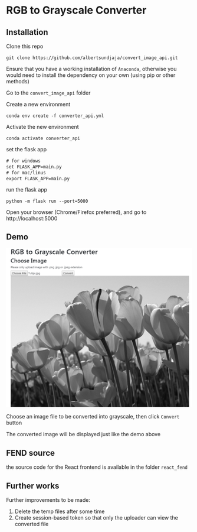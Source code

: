 # RGB to Grayscale Converter

## Installation

Clone this repo

```
git clone https://github.com/albertsundjaja/convert_image_api.git
```

Ensure that you have a working installation of `Anaconda`, otherwise you would need to install the dependency on your own (using pip or other methods)

Go to the `convert_image_api` folder

Create a new environment
```
conda env create -f converter_api.yml
```

Activate the new environment

```
conda activate converter_api
```

set the flask app
```
# for windows
set FLASK_APP=main.py
# for mac/linus
export FLASK_APP=main.py
```

run the flask app

```
python -m flask run --port=5000
```

Open your browser (Chrome/Firefox preferred), and go to http://localhost:5000

## Demo

![demo](images/demo.PNG)

Choose an image file to be converted into grayscale, then click `Convert` button

The converted image will be displayed just like the demo above

## FEND source

the source code for the React frontend is available in the folder `react_fend`

## Further works

Further improvements to be made:

1. Delete the temp files after some time
2. Create session-based token so that only the uploader can view the converted file